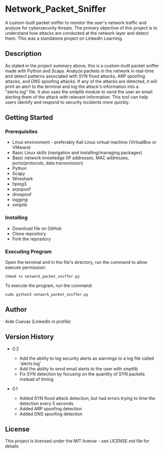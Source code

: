 # Network_Packet_Sniffer
A custom-built packet sniffer to monitor the user's network traffic and analyze for cybersecurity threats. The primary objective of this project is to understand how attacks are conducted at the network layer and detect them. This was a standalone project on LinkedIn Learning.

## Description
As stated in the project summary above, this is a custom-built packet sniffer made with Python and Scapy. Analyze packets in the network in real-time and detect patterns associated with SYN flood attacks, ARP spoofing attacks, and DNS spoofing attacks. If any of the attacks are detected, it will print an alert to the terminal and log the attack's information into a "alerts.log" file. It also uses the smtplib module to send the user an email alerting them of the attack with relevant information. This tool can help users identify and respond to security incidents more quickly.

## Getting Started
### Prerequisites
- Linux environment - preferably Kali Linux virtual machine (VirtualBox or VMware)
- Basic Linux skills (navigation and installing/managing packages)
- Basic network knowledge (IP addresses, MAC addresses, ports/protocols, data transmission)
- Python 
- Scapy
- Wireshark
- hping3
- arpspoof
- dnsspoof
- logging
- smtplib

### Installing
- Download file on GitHub
- Clone repository
- Fork the repository

### Executing Program
Open the terminal and in the file's directory, run the command to allow execute permission:
```
chmod +x network_packet_sniffer.py
```
To execute the program, run the command:
```
sudo python3 network_packet_sniffer.py
```

## Author
Aide Cuevas (LinkedIn in profile)

## Version History
*  0.2
    * Add the ability to log security alerts as warnings to a log file called 'alerts.log'
    * Add the ability to send email alerts to the user with smptlib
    * Fix SYN detection by focusing on the quantity of SYN packets instead of timing

* 0.1
    * Added SYN flood attack detection, but had errors trying to time the detection every 5 seconds
    * Added ARP spoofing detection
    * Added DNS spoofing detection

## License
This project is licensed under the MIT license - see LICENSE.md file for details
